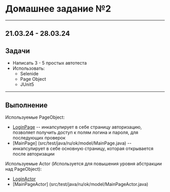 # Домашнее задание №2
---
21.03.24 - 28.03.24
---

## Задачи

- Написать 3 - 5 простых автотеста
- Использовать:
	- Selenide
	- Page Object
	- JUnit5
---
## Выполнение

Используемые PageObject:
 - [LoginPage](src/test/java/ru/ok/model/LoginPage.java) -- инкапсулирует в себе страницу авторизацию, позволяет получить доступ к полям логина и пароля, для последующих проверок
 - [MainPage] (src/test/java/ru/ok/model/MainPage.java) -- инкапсулирует в себе основную страницу, которая открывается после авторизации

Используемые Actor (Используется для повышения уровня абстракции над PageObject):
 - [LoginActor](src/test/java/ru/ok/model/LoginOrchestrator.java)
 - [MainPageActor] (src/test/java/ru/ok/model/MainPageActor.java)

